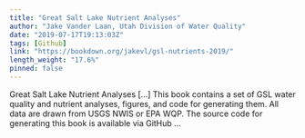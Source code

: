 ```yaml
---
title: "Great Salt Lake Nutrient Analyses"
author: "Jake Vander Laan, Utah Division of Water Quality"
date: "2019-07-17T19:13:03Z"
tags: [Github]
link: "https://bookdown.org/jakevl/gsl-nutrients-2019/"
length_weight: "17.6%"
pinned: false
---
```


Great Salt Lake Nutrient Analyses [...] This book contains a set of GSL water quality and nutrient analyses, figures, and code for generating them. All data are drawn from USGS NWIS or EPA WQP. The source code for generating this book is available via GitHub ...
